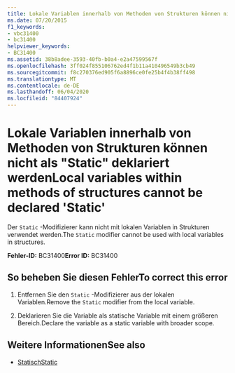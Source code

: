 ```yaml
---
title: Lokale Variablen innerhalb von Methoden von Strukturen können nicht als "Static" deklariert werden
ms.date: 07/20/2015
f1_keywords:
- vbc31400
- bc31400
helpviewer_keywords:
- BC31400
ms.assetid: 38b8adee-3593-40fb-b0a4-e2a47599567f
ms.openlocfilehash: 3ff024f855106762ed4f1b11a410496549b3cb49
ms.sourcegitcommit: f8c270376ed905f6a8896ce0fe25b4f4b38ff498
ms.translationtype: MT
ms.contentlocale: de-DE
ms.lasthandoff: 06/04/2020
ms.locfileid: "84407924"
---
```

# <a name="local-variables-within-methods-of-structures-cannot-be-declared-static"></a><span data-ttu-id="eb4c5-102">Lokale Variablen innerhalb von Methoden von Strukturen können nicht als "Static" deklariert werden</span><span class="sxs-lookup"><span data-stu-id="eb4c5-102">Local variables within methods of structures cannot be declared 'Static'</span></span>
<span data-ttu-id="eb4c5-103">Der `Static` -Modifizierer kann nicht mit lokalen Variablen in Strukturen verwendet werden.</span><span class="sxs-lookup"><span data-stu-id="eb4c5-103">The `Static` modifier cannot be used with local variables in structures.</span></span>  
  
 <span data-ttu-id="eb4c5-104">**Fehler-ID:** BC31400</span><span class="sxs-lookup"><span data-stu-id="eb4c5-104">**Error ID:** BC31400</span></span>  
  
## <a name="to-correct-this-error"></a><span data-ttu-id="eb4c5-105">So beheben Sie diesen Fehler</span><span class="sxs-lookup"><span data-stu-id="eb4c5-105">To correct this error</span></span>  
  
1. <span data-ttu-id="eb4c5-106">Entfernen Sie den `Static` -Modifizierer aus der lokalen Variablen.</span><span class="sxs-lookup"><span data-stu-id="eb4c5-106">Remove the `Static` modifier from the local variable.</span></span>  
  
2. <span data-ttu-id="eb4c5-107">Deklarieren Sie die Variable als statische Variable mit einem größeren Bereich.</span><span class="sxs-lookup"><span data-stu-id="eb4c5-107">Declare the variable as a static variable with broader scope.</span></span>  
  
## <a name="see-also"></a><span data-ttu-id="eb4c5-108">Weitere Informationen</span><span class="sxs-lookup"><span data-stu-id="eb4c5-108">See also</span></span>

- [<span data-ttu-id="eb4c5-109">Statisch</span><span class="sxs-lookup"><span data-stu-id="eb4c5-109">Static</span></span>](../language-reference/modifiers/static.md)
